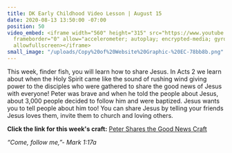 ```yaml
---
title: DK Early Childhood Video Lesson | August 15
date: 2020-08-13 13:50:00 -07:00
position: 50
video_embed: <iframe width="560" height="315" src="https://www.youtube.com/embed/iYPSjch7a2E"
  frameborder="0" allow="accelerometer; autoplay; encrypted-media; gyroscope; picture-in-picture"
  allowfullscreen></iframe>
small_image: "/uploads/Copy%20of%20Website%20Graphic-%20EC-78bb8b.png"
---
```


This week, finder fish, you will learn how to share Jesus. In Acts 2 we learn about when the Holy Spirit came like the sound of rushing wind giving power to the disciples who were gathered to share the good news of Jesus with everyone! Peter was brave and when he told the people about Jesus, about 3,000 people decided to follow him and were baptized. Jesus wants you to tell people about him too! You can share Jesus by telling your friends Jesus loves them, invite them to church and loving others.

**Click the link for this week's craft:**
[Peter Shares the Good News Craft](https://drive.google.com/file/d/1w4fEhZAjbimn6odkOuaiR3astxnDtMhD/view?usp=sharing)

*“Come, follow me,”- Mark 1:17a*